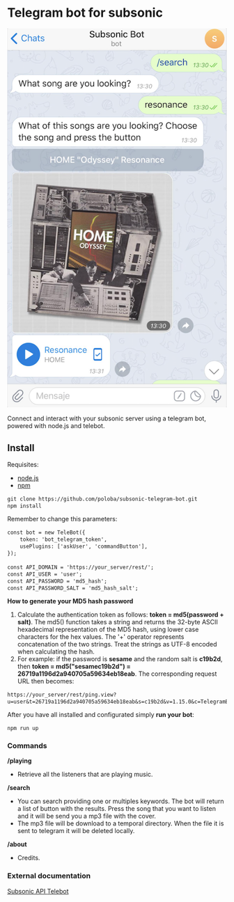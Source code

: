 # Telegram bot for subsonic

![Screenshot](./img/screenshot.png)

Connect and interact with your subsonic server using a telegram bot, powered with node.js and telebot.


## Install
Requisites:
- [node.js](https://nodejs.org/en/download/)
- [npm](https://www.npmjs.com/get-npm)

```
git clone https://github.com/poloba/subsonic-telegram-bot.git
npm install
```

Remember to change this parameters:
```
const bot = new TeleBot({
    token: 'bot_telegram_token',
    usePlugins: ['askUser', 'commandButton'],
});

const API_DOMAIN = 'https://your_server/rest/';
const API_USER = 'user';
const API_PASSWORD = 'md5_hash';
const API_PASSWORD_SALT = 'md5_hash_salt';
```

**How to generate your MD5 hash password**
1. Calculate the authentication token as follows: **token = md5(password + salt)**. The md5() function takes a string and returns the 32-byte ASCII hexadecimal representation of the MD5 hash, using lower case characters for the hex values. The '+' operator represents concatenation of the two strings. Treat the strings as UTF-8 encoded when calculating the hash.
2. For example: if the password is **sesame** and the random salt is **c19b2d**, then **token = md5("sesamec19b2d") = 26719a1196d2a940705a59634eb18eab**. The corresponding request URL then becomes:
```
https://your_server/rest/ping.view?u=user&t=26719a1196d2a940705a59634eb18eab&s=c19b2d&v=1.15.0&c=TelegramBot
```

After you have all installed and configurated simply **run your bot**:
```
npm run up
```

### Commands

**/playing**

- Retrieve all the listeners that are playing music.

**/search**

- You can search providing one or multiples keywords. The bot will return a list of button with the results.
Press the song that you want to listen and it will be send you a mp3 file with the cover.
- The mp3 file will be download to a temporal directory. When the file it is sent to telegram it will be deleted locally. 

**/about**

- Credits.


### External documentation

[Subsonic API ](http://www.subsonic.org/pages/api.jsp)
[Telebot](https://github.com/mullwar/telebot)
